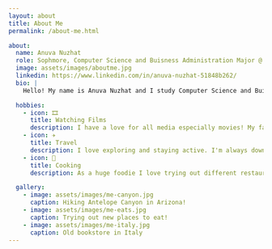 ```yaml
---
layout: about
title: About Me
permalink: /about-me.html

about:
  name: Anuva Nuzhat
  role: Sophmore, Computer Science and Buisness Administration Major @ NC State University
  image: assets/images/aboutme.jpg
  linkedin: https://www.linkedin.com/in/anuva-nuzhat-51848b262/
  bio: |
    Hello! My name is Anuva Nuzhat and I study Computer Science and Buisness Administration at North Carolina State University. My expected graduation date is in 2028. I've got a passion for AI and making real world impacts with the systems I make.

  hobbies:
    - icon: 🎞️
      title: Watching Films
      description: I have a love for all media especially movies! My favorites include Parasite, City of God, and Little Women.
    - icon: ✈️
      title: Travel
      description: I love exploring and staying active. I'm always down for a hike and travelling around the world are apart of my dreams.
    - icon: 🥘
      title: Cooking
      description: As a huge foodie I love trying out different restaurants and food to eat. Cooking up a delicious meal at home is always fun!

  gallery:
    - image: assets/images/me-canyon.jpg
      caption: Hiking Antelope Canyon in Arizona!
    - image: assets/images/me-eats.jpg
      caption: Trying out new places to eat!
    - image: assets/images/me-italy.jpg
      caption: Old bookstore in Italy
---
```

